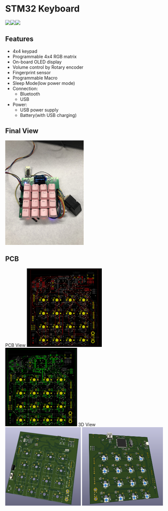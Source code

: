 # STM32 Keyboard
<img src="https://img.shields.io/badge/Made_with-stm32f103-blueviolet"><img src="https://img.shields.io/badge/Tags-hkust_elec3300_embedded_system_keyboard-red"><img src="https://img.shields.io/badge/Status-ongoing-brightgreen">
## Features
* 4x4 keypad
* Programmable 4x4 RGB matrix
* On-board OLED display
* Volume control by Rotary encoder
* Fingerprint sensor
* Programmable Macro
* Sleep Mode(low power mode)
* Connection:
    * Bluetooth
    * USB
* Power:
    * USB power supply
    * Battery(with USB charging)

## Final View
<img src = "images/view.jpg" width="250">

## PCB
PCB View
<img src = "images/pcb-front.png" height="250"><img src = "images/pcb-back.png" height="250">
3D View
<img src = "images/kicad-3dview-front.png" height="250"> <img src = "images/kicad-3dview-back.png" height="250">

